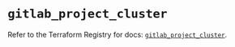 # `gitlab_project_cluster`

Refer to the Terraform Registry for docs: [`gitlab_project_cluster`](https://registry.terraform.io/providers/gitlabhq/gitlab/16.8.0/docs/resources/project_cluster).
